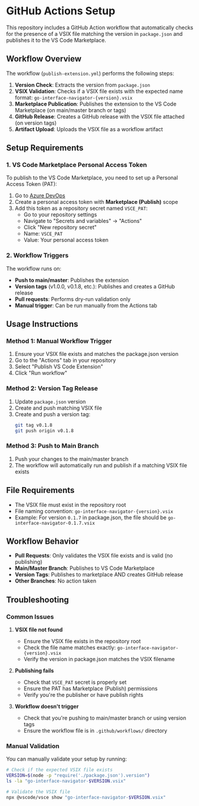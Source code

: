 # GitHub Actions Setup

This repository includes a GitHub Action workflow that automatically checks for the presence of a VSIX file matching the version in `package.json` and publishes it to the VS Code Marketplace.

## Workflow Overview

The workflow (`publish-extension.yml`) performs the following steps:

1. **Version Check**: Extracts the version from `package.json`
2. **VSIX Validation**: Checks if a VSIX file exists with the expected name format: `go-interface-navigator-{version}.vsix`
3. **Marketplace Publication**: Publishes the extension to the VS Code Marketplace (on main/master branch or tags)
4. **GitHub Release**: Creates a GitHub release with the VSIX file attached (on version tags)
5. **Artifact Upload**: Uploads the VSIX file as a workflow artifact

## Setup Requirements

### 1. VS Code Marketplace Personal Access Token

To publish to the VS Code Marketplace, you need to set up a Personal Access Token (PAT):

1. Go to [Azure DevOps](https://dev.azure.com)
2. Create a personal access token with **Marketplace (Publish)** scope
3. Add this token as a repository secret named `VSCE_PAT`:
   - Go to your repository settings
   - Navigate to "Secrets and variables" → "Actions"
   - Click "New repository secret"
   - Name: `VSCE_PAT`
   - Value: Your personal access token

### 2. Workflow Triggers

The workflow runs on:
- **Push to main/master**: Publishes the extension
- **Version tags** (v1.0.0, v0.1.8, etc.): Publishes and creates a GitHub release
- **Pull requests**: Performs dry-run validation only
- **Manual trigger**: Can be run manually from the Actions tab

## Usage Instructions

### Method 1: Manual Workflow Trigger
1. Ensure your VSIX file exists and matches the package.json version
2. Go to the "Actions" tab in your repository
3. Select "Publish VS Code Extension"
4. Click "Run workflow"

### Method 2: Version Tag Release
1. Update `package.json` version
2. Create and push matching VSIX file
3. Create and push a version tag:
   ```bash
   git tag v0.1.8
   git push origin v0.1.8
   ```

### Method 3: Push to Main Branch
1. Push your changes to the main/master branch
2. The workflow will automatically run and publish if a matching VSIX file exists

## File Requirements

- The VSIX file must exist in the repository root
- File naming convention: `go-interface-navigator-{version}.vsix`
- Example: For version `0.1.7` in package.json, the file should be `go-interface-navigator-0.1.7.vsix`

## Workflow Behavior

- **Pull Requests**: Only validates the VSIX file exists and is valid (no publishing)
- **Main/Master Branch**: Publishes to VS Code Marketplace
- **Version Tags**: Publishes to marketplace AND creates GitHub release
- **Other Branches**: No action taken

## Troubleshooting

### Common Issues

1. **VSIX file not found**
   - Ensure the VSIX file exists in the repository root
   - Check the file name matches exactly: `go-interface-navigator-{version}.vsix`
   - Verify the version in package.json matches the VSIX filename

2. **Publishing fails**
   - Check that `VSCE_PAT` secret is properly set
   - Ensure the PAT has Marketplace (Publish) permissions
   - Verify you're the publisher or have publish rights

3. **Workflow doesn't trigger**
   - Check that you're pushing to main/master branch or using version tags
   - Ensure the workflow file is in `.github/workflows/` directory

### Manual Validation

You can manually validate your setup by running:
```bash
# Check if the expected VSIX file exists
VERSION=$(node -p "require('./package.json').version")
ls -la "go-interface-navigator-$VERSION.vsix"

# Validate the VSIX file
npx @vscode/vsce show "go-interface-navigator-$VERSION.vsix"
```
